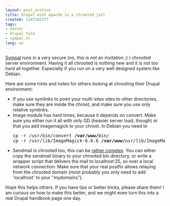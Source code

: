 ```yaml
---
layout: post_archive
title: Drupal with apache in a chrooted jail
created: 1147185377
tags:
- server
- drupal talk
- sympal.nl
lang: en
---
```

<a href="http://sympal.nl">Sympal</a> runs in a very secure (no, this is <em>not</em> an invitation ;) ) chrooted server environment. Having it all chrooted is nothing new and it is not too hard all together. Especially if you run on a very well designed system like Debian.

Here are some hints and notes for others looking at chrooting their Drupal environment:<!--break-->
<ul>
 <li>If you use symlinks to point your multi-sites sites to other directories, make sure they are inside the chroot, and make sure you use only relative symlinks.</li>
 <li>Image module has hard times, because it depends on convert. Make sure you either run it all with only GD (heavier server load, though) or that you add imagemagick to your chroot. In Debian you need to
<pre>
cp -r /usr/bin/convert <strong>/var/www/</strong>bin/
cp -r /usr/lib/ImageMagick-6.0.6 <strong>/var/www/</strong>usr/lib/ImageMagick-6.0.6
</pre></li>
 <li>Sendmail is chrooted too, this can be <a href="http://drupal.org/node/2727">rather complex</a>. You can either copy the sendmail binary to your chrooted bin directory, or write a wrapper script that delivers the mail to localhost:25, so over a local network connection. Make sure that your real postfix allows relaying from the chrooted domain (most probably you only need to add 'localhost' to your "mydomains").</li>
</ul>
Hope this helps others. If you have tips or better tricks, please share them! I am curious on how to make this better, and we might even turn this into a real Drupal handbook page one day.

